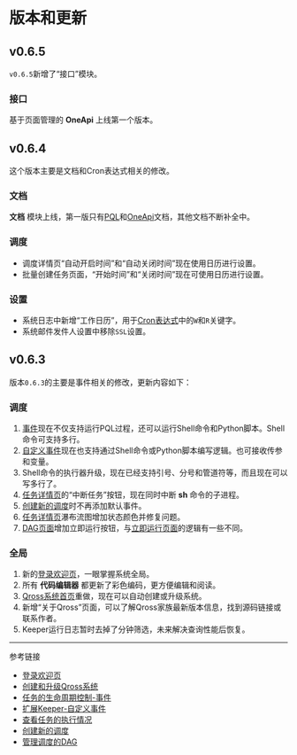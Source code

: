 # 版本和更新

## v0.6.5

`v0.6.5`新增了“接口”模块。

### 接口

基于页面管理的 **OneApi** 上线第一个版本。


## v0.6.4

这个版本主要是文档和Cron表达式相关的修改。

### 文档
**文档** 模块上线，第一版只有[PQL](/pql/overview.md)和[OneApi](/oneapi/overview.md)文档，其他文档不断补全中。 

### 调度
* 调度详情页“自动开启时间”和“自动关闭时间”现在使用日历进行设置。
* 批量创建任务页面，“开始时间”和“关闭时间”现在可使用日历进行设置。

### 设置
* 系统日志中新增“工作日历”，用于[Cron表达式](/keeper/cron.md)中的`W`和`R`关键字。
* 系统邮件发件人设置中移除`SSL`设置。


## v0.6.3

版本`0.6.3`的主要是事件相关的修改，更新内容如下：

### 调度
1. [事件](/master/job/events.md)现在不仅支持运行PQL过程，还可以运行Shell命令和Python脚本。Shell命令可支持多行。
2. [自定义事件](/master/system/events.md)现在也支持通过Shell命令或Python脚本编写逻辑。也可接收传参和变量。
3. Shell命令的执行器升级，现在已经支持引号、分号和管道符等，而且现在可以写多行了。
4. [任务详情页](/master/jobs/task.md)的“中断任务”按钮，现在同时中断 **sh** 命令的子进程。
5. [创建新的调度](/master/jobs/job.md)时不再添加默认事件。
6. [任务详情页](/master/jobs/task.md)瀑布流图增加状态颜色并修复问题。
7. [DAG页面](/master/jobs/dag.md)增加立即运行按钮，与[立即运行页面](/master/jobs/manual.md)的逻辑有一些不同。

### 全局
1. 新的[登录欢迎页](/master/home.md)，一眼掌握系统全局。
2. 所有 **代码编辑器** 都更新了彩色编码，更方便编辑和阅读。
3. [Qross系统首页](/master/index.md)重做，现在可以自动创建或升级系统。
4. 新增“关于Qross”页面，可以了解Qross家族最新版本信息，找到源码链接或联系作者。
5. Keeper运行日志暂时去掉了分钟筛选，未来解决查询性能后恢复。

---
参考链接

* [登录欢迎页](/master/home.md)
* [创建和升级Qross系统](/master/index.md)
* [任务的生命周期控制-事件](/master/job/events.md)
* [扩展Keeper-自定义事件](/master/system/events.md)
* [查看任务的执行情况](/master/jobs/task.md)
* [创建新的调度](/master/jobs/job.md)
* [管理调度的DAG](/master/jobs/dag.md)